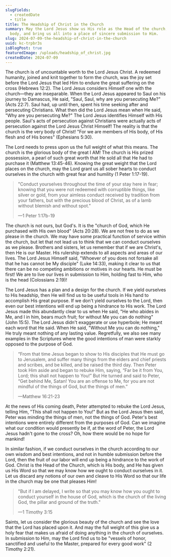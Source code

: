 ```yaml
---
slugFields:
  - createdDate
  - title
title: The Headship of Christ in the Church
summary: May the Lord Jesus show us His role as the Head of the church, His
  body, and bring us all into a place of sincere submission to Him.
slug: 2024-07-09-the-headship-of-christ-in-the-church
uuid: kc-trpbr3s
isBlogPost: true
featuredImage: /uploads/headship_of_christ.jpg
createdDate: 2024-07-09
---
```

The church is of uncountable worth to the Lord Jesus Christ. A redeemed humanity, joined and knit together to form the church, was the joy set before the Lord Jesus that led Him to endure the great suffering on the cross (Hebrews 12:2). The Lord Jesus considers Himself one with the church—they are inseparable. When the Lord Jesus appeared to Saul on his journey to Damascus, He said, "Saul, Saul, why are you persecuting Me?" (Acts 22:7). Saul had, up until then, spent his time seeking after and persecuting Christians. What then did the Lord Jesus mean when He said, "Why are you persecuting Me?" The Lord Jesus identifies Himself with His people. Saul's acts of persecution against Christians were actually acts of persecution against the Lord Jesus Christ Himself! The reality is that the church is the very body of Christ! "For we are members of His body, of His flesh and of His bones" (Ephesians 5:30).

The Lord needs to press upon us the full weight of what this means. The church is the glorious body of the great I AM! The church is His prized possession, a pearl of such great worth that He sold all that He had to purchase it (Matthew 13:45-46). Knowing the great weight that the Lord places on the church, may the Lord grant us all sober hearts to conduct ourselves in the church with great fear and humility (1 Peter 1:17-19).

> "Conduct yourselves throughout the time of your stay here in fear; knowing that you were not redeemed with corruptible things, like silver or gold, from your aimless conduct received by tradition from your fathers, but with the precious blood of Christ, as of a lamb without blemish and without spot."
>
> —1 Peter 1:17b-19

The church is not ours, but God's. It is the "church of God, which He purchased with His own blood" (Acts 20:28). We are not free to do as we please in the church. We may have some practical function of service within the church, but let that not lead us to think that we can conduct ourselves as we please. Brothers and sisters, let us remember that if we are Christ's, then He is our Master. His rulership extends to all aspects and areas of our lives. The Lord Jesus Himself said, "Whoever of you does not forsake all that he has cannot be My disciple" (Luke 14:33), making it clear to us that there can be no competing ambitions or motives in our hearts. He must be first! We are to live our lives in submission to Him, holding fast to Him, who is the head (Colossians 2:19)!

The Lord Jesus has a plan and a design for the church. If we yield ourselves to His headship, then He will find us to be useful tools in His hand to accomplish His great purpose. If we don't yield ourselves to the Lord, then even our best intentions will end up being a hindrance to His work. The Lord Jesus made this abundantly clear to us when He said, "He who abides in Me, and I in him, bears much fruit; for without Me you can do nothing" (John 15:5). The Lord Jesus didn't exaggerate or use hyperbole; He meant each word that He said. When He said, "Without Me you can do nothing," He truly meant nothing of any lasting value. Regretfully, we also see many examples in the Scriptures where the good intentions of man were starkly opposed to the purpose of God.

> “From that time Jesus began to show to His disciples that He must go to Jerusalem, and suffer many things from the elders and chief priests and scribes, and be killed, and be raised the third day. Then Peter took Him aside and began to rebuke Him, saying, “Far be it from You, Lord; this shall not happen to You!” But He turned and said to Peter, “Get behind Me, Satan! You are an offense to Me, for you are not mindful of the things of God, but the things of men.”
>
> —Matthew 16:21-23

At the news of His coming death, Peter attempted to rebuke the Lord Jesus, telling Him, "This shall not happen to You!" But as the Lord Jesus then said, Peter was minding the things of men, not the things of God. Peter's best intentions were entirely different from the purposes of God. Can we imagine what our condition would presently be if, at the word of Peter, the Lord Jesus hadn't gone to the cross? Oh, how there would be no hope for mankind!

In similar fashion, if we conduct ourselves in the church according to our own wisdom and best intentions, and not in humble submission before the Lord, then the fruit of our labor will end up being a hindrance to the work of God. Christ is the Head of the Church, which is His body, and He has given us His Word so that we may know how we ought to conduct ourselves in it. Let us discard any notions of our own and cleave to His Word so that our life in the church may be one that pleases Him!

> "But if I am delayed, I write so that you may know how you ought to conduct yourself in the house of God, which is the church of the living God, the pillar and ground of the truth."
>
> —1 Timothy 3:15

Saints, let us consider the glorious beauty of the church and see the love that the Lord has placed upon it. And may the full weight of this give us a holy fear that makes us afraid of doing anything in the church of ourselves. In submission to Him, may the Lord find us to be "vessels of honor, sanctified and useful to the Master, prepared for every good work" (2 Timothy 2:21).
